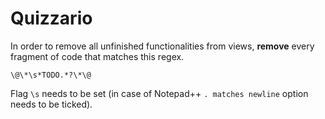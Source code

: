 # Quizzario

In order to remove all unfinished functionalities from views, **remove** every fragment of code that matches this regex.
```
\@\*\s*TODO.*?\*\@
```
Flag `\s` needs to be set (in case of Notepad++ `. matches newline` option needs to be ticked).
